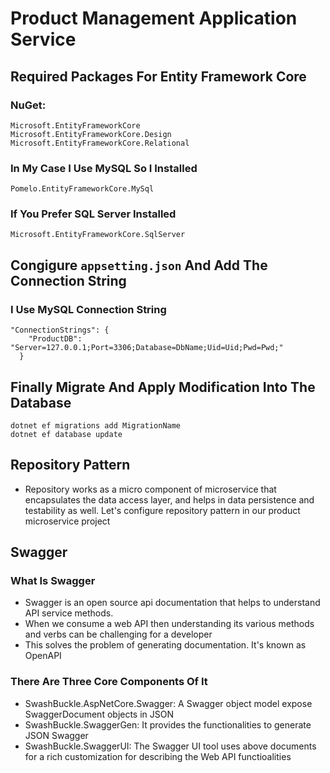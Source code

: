 # Product Management Application Service

## Required Packages For Entity Framework Core

### NuGet:

```
Microsoft.EntityFrameworkCore
Microsoft.EntityFrameworkCore.Design
Microsoft.EntityFrameworkCore.Relational
```

### In My Case I Use MySQL So I Installed

```
Pomelo.EntityFrameworkCore.MySql
```

### If You Prefer SQL Server Installed

```
Microsoft.EntityFrameworkCore.SqlServer
```

## Congigure `appsetting.json` And Add The Connection String

### I Use MySQL Connection String

```
"ConnectionStrings": {
    "ProductDB": "Server=127.0.0.1;Port=3306;Database=DbName;Uid=Uid;Pwd=Pwd;"
  }
```

## Finally Migrate And Apply Modification Into The Database

```
dotnet ef migrations add MigrationName
dotnet ef database update
```

## Repository Pattern

  * Repository works as a micro component of microservice that encapsulates the data access layer, and helps in data persistence and testability as well. Let's configure repository pattern in our product microservice project

## Swagger

### What Is Swagger

  * Swagger is an open source api documentation that helps to understand API service methods.
  * When we consume a web API then understanding its various methods and verbs can be challenging for a developer
  * This solves the problem of generating documentation. It's known as OpenAPI

### There Are Three Core Components Of It

  * SwashBuckle.AspNetCore.Swagger: A Swagger object model expose SwaggerDocument objects in JSON
  * SwashBuckle.SwaggerGen: It provides the functionalities to generate JSON Swagger
  * SwashBuckle.SwaggerUI: The Swagger UI tool uses above documents for a rich customization for describing the Web API functioalities
